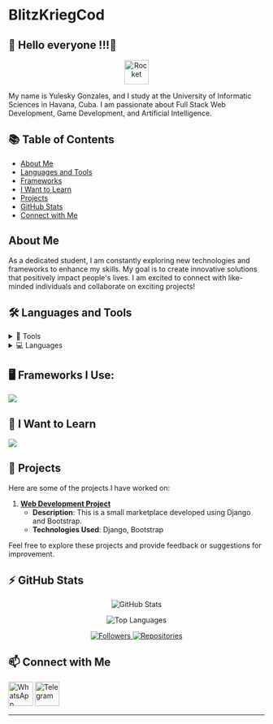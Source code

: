# BlitzKriegCod

## 🚀 Hello everyone !!!👋

<p align="center">
  <img src="https://img.icons8.com/color/48/000000/rocket.png" alt="Rocket" width="48" height="48"/>
</p>
<p>My name is Yulesky Gonzales, and I study at the University of Informatic Sciences in Havana, Cuba. I am passionate about Full Stack Web Development, Game Development, and Artificial Intelligence.</p>

## 📚 Table of Contents

- [About Me](#about-me)
- [Languages and Tools](#-languages-and-tools)
- [Frameworks](#-frameworks)
- [I Want to Learn](#-i-want-to-learn)
- [Projects](#-projects)
- [GitHub Stats](#zap-github-stats)
- [Connect with Me](#-connect-with-me)

## About Me

As a dedicated student, I am constantly exploring new technologies and frameworks to enhance my skills. My goal is to create innovative solutions that positively impact people's lives. I am excited to connect with like-minded individuals and collaborate on exciting projects!

## 🛠️ Languages and Tools

<details>
 <summary>🔧 Tools</summary>
 
  <ul>
    <li>
      <strong>Operating Systems</strong>
      <p align="start">
        <a href="https://skillicons.dev" style="text-decoration: none;">
          <img src="https://skillicons.dev/icons?i=linux,ubuntu" />
        </a>
      </p>
    </li>
    <li>
      <strong>Development Environments and Text Editors</strong>
      <p align="start">
        <a href="https://skillicons.dev" style="text-decoration: none;">
          <img src="https://skillicons.dev/icons?i=neovim,vscode,sublime" />
        </a>
      </p>
    </li>
    <li>
      <strong>Development Tools</strong>
      <p align="start">
        <a href="https://skillicons.dev" style="text-decoration: none;">
          <img src="https://skillicons.dev/icons?i=anaconda,postman,git,github,stackoverflow" />
        </a>
      </p>
    </li>
    <li>
      <strong>Database and Data Management</strong>
      <p align="start">
        <a href="https://skillicons.dev" style="text-decoration: none;">
          <img src="https://skillicons.dev/icons?i=mongodb,mysql,sqlite" />
        </a>
      </p>
    </li>
    <li>
      <strong>Design and Game Development</strong>
      <p align="start">
        <a href="https://skillicons.dev" style="text-decoration: none;">
          <img src="https://skillicons.dev/icons?i=blender,godot,figma,ai,ps" />
        </a>
      </p>
    </li>
  </ul>
</details>

<details>
  <summary>💻 Languages</summary>
  <ul>
    <p align="start">
      <a href="https://skillicons.dev" style="text-decoration: none;">
        <img src="https://skillicons.dev/icons?i=py,cs,cpp,html,css,js,ts,,nodejs,,bash,java" />
      </a>
    </p>
  </ul>
</details>

## 🖥️ Frameworks I Use:

<p align="start">
  <a href="https://skillicons.dev" style="text-decoration: none;">
    <img src="https://skillicons.dev/icons?i=angular,django,express,nest,bootstrap,tailwind" />
  </a>
</p>

## 🔭 I Want to Learn

<p align="start">
  <a href="https://skillicons.dev" style="text-decoration: none;">
    <img src="https://skillicons.dev/icons?i=dotnet,docker,astro,figma" />
  </a>
</p>

## 🚀 Projects

Here are some of the projects I have worked on:

1. **[Web Development Project](https://marketuci.onrender.com/)**  
   - **Description**: This is a small marketplace developed using Django and Bootstrap.
   - **Technologies Used**: Django, Bootstrap

Feel free to explore these projects and provide feedback or suggestions for improvement.

## :zap: GitHub Stats

<p align="center">
  <img src="https://github-readme-stats.vercel.app/api?username=BlitzKriegCod&show_icons=true&hide_border=false&title_color=ff652f&icon_color=FFE400&bg_color=09131B&text_color=ffffff&border_color=0c1a25" alt="GitHub Stats" />
</p>

<p align="center">
  <img src="https://github-readme-stats.vercel.app/api/top-langs/?username=BlitzKriegCod&layout=compact&hide_border=true&bg_color=09131B&text_color=ffffff" alt="Top Languages" />
</p>

<p align="center">
  <a href="https://github.com/BlitzKriegCod">
    <img src="https://img.shields.io/github/followers/BlitzKriegCod?style=social" alt="Followers" />
  </a>
  <a href="https://github.com/BlitzKriegCod?tab=repositories">
    <img src="https://img.shields.io/badge/Repos-10-brightgreen" alt="Repositories" />
  </a>
</p>

## 📫 Connect with Me

<p align="start">
  <a href="https://wa.me/51320264" target="_blank" style="text-decoration:none;">
    <img src="https://img.icons8.com/color/48/000000/whatsapp--v1.png" alt="WhatsApp" width="48" height="48" />
  </a>
  <a href="https://t.me/51320264" target="_blank" style="text-decoration:none;">
    <img src="https://img.icons8.com/color/48/000000/telegram-app.png" alt="Telegram" width="48" height="48" />
  </a>
</p>

---
